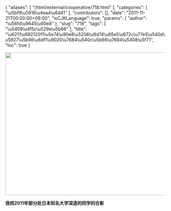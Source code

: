{
    "aliases": [
        "/html/external/cooperative/718.html"
    ],
    "categories": [
        "\u5bf9\u5916\u4ea4\u6d41"
    ],
    "contributors": [],
    "date": "2011-11-21T00:00:00+08:00",
    "isCJKLanguage": true,
    "params": {
        "author": "\u56fd\u9645\u90e8"
    },
    "slug": "718",
    "tags": [
        "\u5408\u4f5c\u529e\u5b66"
    ],
    "title": "\u6211\u68212011\u5e74\u90e8\u5206\u8d74\u65e5\u672c\u77e5\u540d\u5927\u5b66\u6df1\u9020\u7684\u540c\u5b66\u7684\u5408\u5f71",
    "toc": true
}

<img
    src="https://cdn.tfls.online/mirror/full/663b296d3c2bbb277716ceab0fe15f23338f82ed.jpg"
    style="display:block;margin-left:auto;margin-right:auto;"
    decoding="async"
    fetchpriority="auto"
    loading="lazy"
    height="450"
    width="600"
/>

**我校2011年部分赴日本知名大学深造的同学的合影**

